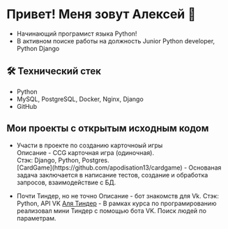 ## 
# Привет! Меня зовут Алексей 👋
*   Начинающий програмист языка Python!
*   В активном поиске работы на должность Junior Python developer, Python Django

## 🛠 Технический стек
*   Python
*   MySQL, PostgreSQL, Docker, Nginx, Django
*   GitHub

## Мои проекты с открытым исходным кодом
*   <p>Участи в проекте по созданию карточноый игры<br>
    Описание - CCG карточная игра (одиночная).<br>
    Стэк: Django, Python, Postgres.<br>
    [CardGame](https://github.com/apodisation13/cardgame) - Основаная задача заключается в написание тестов, создание и обработка запросов, взаимодействие с БД.</p>
*   Почти Тиндер, но не точно
    Описание - бот знакомств для Vk.
    Стэк: Python, API VK
    [Аля Тиндер](https://github.com/balabasta12/Bot-VK.git) - В рамках курса по програмированию реализовал мини Тиндер с помощью бота VK. Поиск людей по параметрам.


